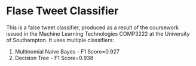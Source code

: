 # Flase Tweet Classifier
This is a false tweet classifier, produced as a result of the coursework issued in the Machine Learning Technologies COMP3222 at the University of Southampton.
It uses multiple classifiers:
1. Multinomial Naive Bayes - F1 Score=0.927
2. Decision Tree - F1 Score=0.938
